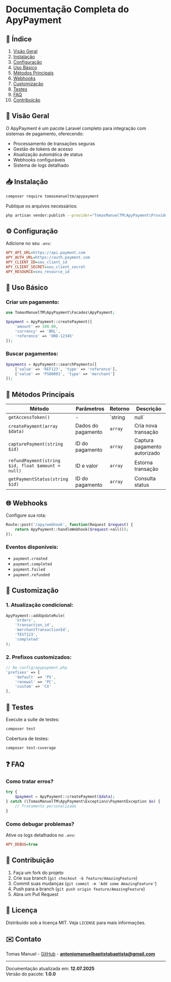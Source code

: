 # Documentação Completa do ApyPayment

## 📌 Índice

1. [Visão Geral](#-visão-geral)
2. [Instalação](#-instalação)
3. [Configuração](#-configuração)
4. [Uso Básico](#-uso-básico)
5. [Métodos Principais](#-métodos-principais)
6. [Webhooks](#-webhooks)
7. [Customização](#-customização)
8. [Testes](#-testes)
9. [FAQ](#-faq)
10. [Contribuição](#-contribuição)

## 🌟 Visão Geral

O ApyPayment é um pacote Laravel completo para integração com sistemas de pagamento, oferecendo:

- Processamento de transações seguras
- Gestão de tokens de acesso
- Atualização automática de status
- Webhooks configuráveis
- Sistema de logs detalhado

## 📥 Instalação

```bash
composer require tomasmanueltm/apypayment
```

Publique os arquivos necessários:

```bash
php artisan vendor:publish --provider="TomasManuelTM\ApyPayment\Providers\ApyPaymentServiceProvider"
```

## ⚙️ Configuração

Adicione no seu `.env`:

```ini
APY_API_URL=https://api.payment.com
APY_AUTH_URL=https://auth.payment.com
APY_CLIENT_ID=seu_client_id
APY_CLIENT_SECRET=seu_client_secret
APY_RESOURCE=seu_resource_id
```

## 🚀 Uso Básico

### Criar um pagamento:

```php
use TomasManuelTM\ApyPayment\Facades\ApyPayment;

$payment = ApyPayment::createPayment([
    'amount' => 100.00,
    'currency' => 'BRL',
    'reference' => 'ORD-12345'
]);
```

### Buscar pagamentos:

```php
$payments = ApyPayment::searchPayments([
    ['value' => 'REF123', 'type' => 'reference'],
    ['value' => 'PS00001', 'type' => 'merchant']
]);
```

## 🔧 Métodos Principais

| Método                                 | Parâmetros | Retorno | Descrição          |
|----------------------------------------|------------|---------|--------------------|
| `getAccessToken()`                     | - | `string|null` | Obtém token de acesso |
| `createPayment(array $data)` | Dados do pagamento | `array` | Cria nova transação |
| `capturePayment(string $id)` | ID do pagamento | `array` | Captura pagamento autorizado |
| `refundPayment(string $id, float $amount = null)` | ID e valor | `array` | Estorna transação |
| `getPaymentStatus(string $id)` | ID do pagamento | `array` | Consulta status |

## 🌐 Webhooks

Configure sua rota:

```php
Route::post('/apy/webhook', function(Request $request) {
    return ApyPayment::handleWebhook($request->all());
});
```

### Eventos disponíveis:

- `payment.created`
- `payment.completed`
- `payment.failed`
- `payment.refunded`

## 🎨 Customização

### 1. Atualização condicional:

```php
ApyPayment::addUpdateRule(
    'orders', 
    'transaction_id',
    'merchantTransactionId',
    'TEST123',
    'completed'
);
```

### 2. Prefixos customizados:

```php
// No config/apypayment.php
'prefixes' => [
    'default' => 'PS',
    'renewal' => 'PC',
    'custom' => 'CX'
],
```

## 🧪 Testes

Execute a suíte de testes:

```bash
composer test
```

Cobertura de testes:

```bash
composer test-coverage
```

## ❓ FAQ

### Como tratar erros?

```php
try {
    $payment = ApyPayment::createPayment($data); 
} catch (\TomasManuelTM\ApyPayment\Exceptions\PaymentException $e) {
    // Tratamento personalizado
}
```

### Como debugar problemas?

Ative os logs detalhados no `.env`:

```ini
APY_DEBUG=true
```

## 🤝 Contribuição

1. Faça um fork do projeto
2. Crie sua branch (`git checkout -b feature/AmazingFeature`)
3. Commit suas mudanças (`git commit -m 'Add some AmazingFeature'`)
4. Push para a branch (`git push origin feature/AmazingFeature`)
5. Abra um Pull Request

## 📄 Licença

Distribuído sob a licença MIT. Veja `LICENSE` para mais informações.

## ✉️ Contato

Tomas Manuel - [GitHub](https://github.com/tomasmanueltm) - **antoniomanuelbaptistabaptista@gmail.com**

---

Documentação atualizada em: **12.07.2025**  
Versão do pacote: **1.0.0**